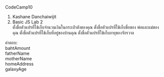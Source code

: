 CodeCamp10
1. Kashane Danchaiwijit
2. Basic JS Lab 2  
ตั้งชื่อตัวแปรที่ใช้เก็บจำนวนเงินในกระเป๋าตังของคุณ
ตั้งชื่อตัวแปรที่ใช้เก็บชื่อของ พ่อและแม่ของคุณ
ตั้งชื่อตัวแปรที่ใช้เก็บที่อยู่ของบ้านคุณ
ตั้งชื่อตัวแปรที่ใช้เก็บอายุของจักรวาล

คำตอบ:  
bahtAmount  
fatherName  
motherName  
homeAddress  
galaxyAge  

